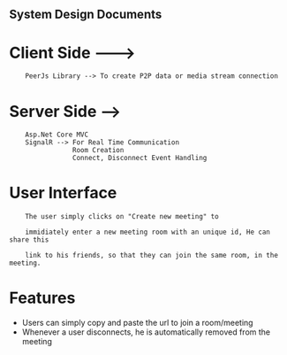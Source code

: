 ## System Design Documents

# Client Side --->

        PeerJs Library --> To create P2P data or media stream connection

# Server Side -->

        Asp.Net Core MVC
        SignalR --> For Real Time Communication
                    Room Creation
                    Connect, Disconnect Event Handling

# User Interface

        The user simply clicks on "Create new meeting" to

        immidiately enter a new meeting room with an unique id, He can share this

        link to his friends, so that they can join the same room, in the meeting.

# Features

- Users can simply copy and paste the url to join a room/meeting
- Whenever a user disconnects, he is automatically removed from the meeting
